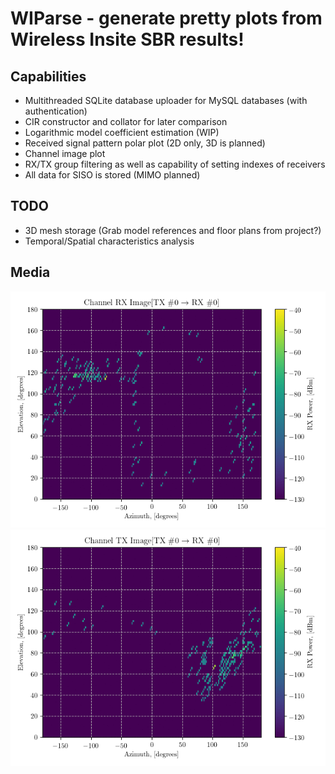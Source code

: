 # WIParse - generate pretty plots from Wireless Insite SBR results!

## Capabilities

* Multithreaded SQLite database uploader for MySQL databases (with authentication)
* CIR constructor and collator for later comparison
* Logarithmic model coefficient estimation (WIP)
* Received signal pattern polar plot (2D only, 3D is planned)
* Channel image plot
* RX/TX group filtering as well as capability of setting indexes of receivers
* All data for SISO is stored (MIMO planned)

## TODO

* 3D mesh storage (Grab model references and floor plans from project?)
* Temporal/Spatial characteristics analysis

## Media

![Image](RXCI[1->2].gif)
![Image](TXCI[1->2].gif)